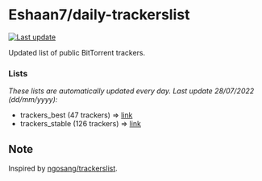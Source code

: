 
# Eshaan7/daily-trackerslist 

[![Last update](https://img.shields.io/badge/Last%20update-28/07/2022-blue.svg)](#)

Updated list of public BitTorrent trackers.

### Lists
*These lists are automatically updated every day. Last update 28/07/2022 (_dd/mm/yyyy_):*

* trackers_best (47 trackers) => [link](https://raw.githubusercontent.com/eshaan7/daily-trackerslist/master/trackers_best.txt)
* trackers_stable (126 trackers) => [link](https://raw.githubusercontent.com/eshaan7/daily-trackerslist/master/trackers_stable.txt)

## Note

Inspired by [ngosang/trackerslist](https://github.com/ngosang/trackerslist).
